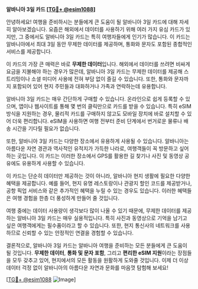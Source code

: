 **알바니아 3일 카드 [[TG💪+ @esim1088](https://t.me/s/esim1088)]**

안녕하세요! 여행을 준비하시는 분들에게 큰 도움이 될 알바니아 3일 카드에 대해 자세히 알아보겠습니다. 요즘은 해외에서 데이터를 사용하기 위해 여러 가지 유심 카드가 있지만, 그 중에서도 알바니아 3일 카드는 특히 여행자들에게 인기가 많습니다. 이 카드는 알바니아에서 최대 3일 동안 무제한 데이터를 제공하며, 통화와 문자도 포함된 종합적인 서비스를 제공합니다.

이 카드의 가장 큰 매력은 바로 **무제한 데이터**입니다. 해외에서 데이터를 쓰려면 비싸게 요금을 지불해야 하는 경우가 많은데, 알바니아 3일 카드는 무제한 데이터를 제공해 스트리밍이나 소셜 미디어 사용에 전혀 부담 없이 즐길 수 있습니다. 또한, 통화와 문자까지 포함되어 있어 현지 주민들과 대화하거나 가족과 연락하는데 유용합니다.

알바니아 3일 카드는 매우 간단하게 구매할 수 있습니다. 온라인으로 쉽게 등록할 수 있으며, 앱이나 웹사이트를 통해 몇 번의 클릭만으로 카드를 받을 수 있습니다. 특히 eSIM 방식을 지원하는 경우, 물리적 카드를 구매하지 않고도 모바일 장치에 바로 설치할 수 있어 더욱 편리합니다. eSIM을 사용하면 여행 전부터 준비 단계에서 번거로운 물류나 배송 시간을 기다릴 필요가 없습니다.

또한, 알바니아 3일 카드는 다양한 장소에서 유용하게 사용될 수 있습니다. 알바니아는 아름다운 자연 경관과 역사적인 유적지가 가득한 나라로, 여행객들이 꼭 방문하고 싶어하는 곳입니다. 이 카드는 이러한 장소에서 GPS를 활용한 길 찾기나 사진 및 동영상 공유에도 유용하게 사용할 수 있습니다.

이 카드는 단순히 데이터만 제공하는 것이 아니라, 알바니아 현지 생활에 필요한 다양한 혜택을 제공합니다. 예를 들어, 현지 유명 레스토랑이나 관광지 할인 코드를 제공받거나, 공항 픽업 서비스와 같은 추가적인 혜택을 누릴 수 있는 경우도 있습니다. 이러한 혜택들은 여행 경험을 한층 더 풍성하게 만들어 줄 것입니다.

여행 중에는 데이터 사용량이 생각보다 많이 나올 수 있기 때문에, 무제한 데이터를 제공하는 알바니아 3일 카드는 매우 실용적입니다. 특히 사진과 동영상으로 기억을 남기고 싶은 여행객에게는 필수품이라고 할 수 있습니다. 또한, 현지 통신사의 네트워크를 사용하므로 신뢰할 수 있는 안정적인 연결을 경험할 수 있습니다.

결론적으로, 알바니아 3일 카드는 알바니아 여행을 준비하는 모든 분들에게 큰 도움이 될 것입니다. **무제한 데이터**, **통화 및 문자 포함**, 그리고 **편리한 eSIM 지원**이라는 장점들을 모두 갖추고 있어, 현지에서의 모든 활동을 원활하게 도와줄 것입니다. 이제 더 이상 데이터 걱정 없이 알바니아의 아름다운 자연과 문화를 마음껏 탐험해 보세요!

[[TG💪+ @esim1088](https://t.me/s/esim1088) ![Image](https://i.postimg.cc/Y0z9fWf4/image.png)]